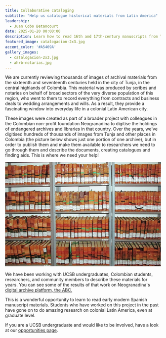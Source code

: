 ```yaml
---
title: Collaborative cataloging
subtitle: "Help us catalogue historical materials from Latin America"
leadership: 
  - Juan Cobo Betancourt
date: 2025-01-20 00:00:00
description: Learn how to read 16th and 17th-century manuscripts from Tunja, Colombia, and help us make them available to researchers, students, and the public.
featured_image: catalogacion-2x3.jpg
accent_color: '#A5469A'
gallery_images:
  - catalogacion-2x3.jpg
  - ahrb-notarias.jpg
---
```


We are currently reviewing thousands of images of archival materials from the sixteenth and seventeenth centuries held in the city of Tunja, in the central highlands of Colombia. This material was produced by scribes and notaries on behalf of broad sectors of the very diverse population of this region, who went to them to record everything from contracts and business deals to wedding arrangements and wills. As a result, they provide a fascinating window into everyday life in a colonial Latin American city.

These images were created as part of a broader project with colleagues in the Colombian non-profit foundation Neogranadina to digitise the holdings of endangered archives and libraries in that country. Over the years, we've digitised hundreds of thousands of images from Tunja and other places in Colombia (the picture below shows just one portion of one archive), but in order to publish them and make them available to researchers we need to go through them and describe the documents, creating catalogues and finding aids. This is where we need your help!

![](/images/projects/ahrb-notarias.jpg)

We have been working with UCSB undergraduates, Colombian students, researchers, and community members to describe these materials for years. You can see some of the results of that work on Neogranadina's [digital archive platform, the ABC.](https://abcng.org)

This is a wonderful opportunity to learn to read early modern Spanish manuscript materials. Students who have worked on this project in the past have gone on to do amazing research on colonial Latin America, even at graduate level.

If you are a UCSB undergraduate and would like to be involved, have a look at our [opportunities page](/opportunities).